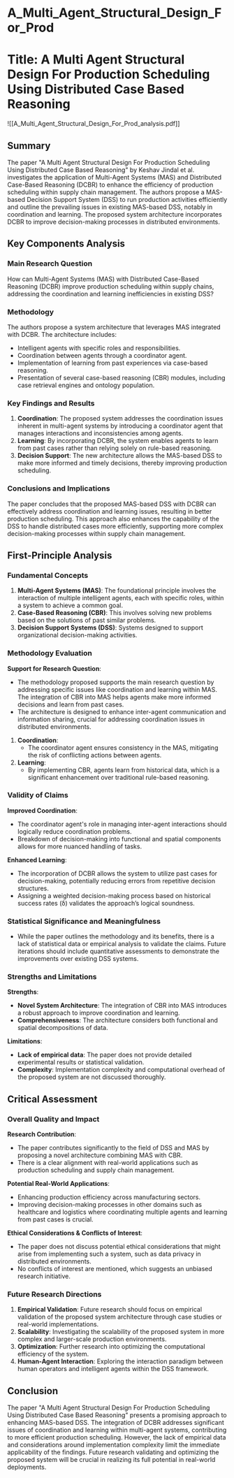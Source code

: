 # A_Multi_Agent_Structural_Design_For_Prod

# Title: A Multi Agent Structural Design For Production Scheduling Using Distributed Case Based Reasoning
![[A_Multi_Agent_Structural_Design_For_Prod_analysis.pdf]]

## Summary
The paper "A Multi Agent Structural Design For Production Scheduling Using Distributed Case Based Reasoning" by Keshav Jindal et al. investigates the application of Multi-Agent Systems (MAS) and Distributed Case-Based Reasoning (DCBR) to enhance the efficiency of production scheduling within supply chain management. The authors propose a MAS-based Decision Support System (DSS) to run production activities efficiently and outline the prevailing issues in existing MAS-based DSS, notably in coordination and learning. The proposed system architecture incorporates DCBR to improve decision-making processes in distributed environments.

## Key Components Analysis

### Main Research Question
How can Multi-Agent Systems (MAS) with Distributed Case-Based Reasoning (DCBR) improve production scheduling within supply chains, addressing the coordination and learning inefficiencies in existing DSS?

### Methodology
The authors propose a system architecture that leverages MAS integrated with DCBR. The architecture includes:
- Intelligent agents with specific roles and responsibilities.
- Coordination between agents through a coordinator agent.
- Implementation of learning from past experiences via case-based reasoning.
- Presentation of several case-based reasoning (CBR) modules, including case retrieval engines and ontology population.

### Key Findings and Results
1. **Coordination**: The proposed system addresses the coordination issues inherent in multi-agent systems by introducing a coordinator agent that manages interactions and inconsistencies among agents.
2. **Learning**: By incorporating DCBR, the system enables agents to learn from past cases rather than relying solely on rule-based reasoning.
3. **Decision Support**: The new architecture allows the MAS-based DSS to make more informed and timely decisions, thereby improving production scheduling.

### Conclusions and Implications
The paper concludes that the proposed MAS-based DSS with DCBR can effectively address coordination and learning issues, resulting in better production scheduling. This approach also enhances the capability of the DSS to handle distributed cases more efficiently, supporting more complex decision-making processes within supply chain management.

## First-Principle Analysis

### Fundamental Concepts
1. **Multi-Agent Systems (MAS)**: The foundational principle involves the interaction of multiple intelligent agents, each with specific roles, within a system to achieve a common goal.
2. **Case-Based Reasoning (CBR)**: This involves solving new problems based on the solutions of past similar problems.
3. **Decision Support Systems (DSS)**: Systems designed to support organizational decision-making activities.

### Methodology Evaluation
**Support for Research Question**:
- The methodology proposed supports the main research question by addressing specific issues like coordination and learning within MAS. The integration of CBR into MAS helps agents make more informed decisions and learn from past cases.
- The architecture is designed to enhance inter-agent communication and information sharing, crucial for addressing coordination issues in distributed environments.

1. **Coordination**:
   - The coordinator agent ensures consistency in the MAS, mitigating the risk of conflicting actions between agents.
2. **Learning**:
   - By implementing CBR, agents learn from historical data, which is a significant enhancement over traditional rule-based reasoning.
   
### Validity of Claims
**Improved Coordination**:
- The coordinator agent's role in managing inter-agent interactions should logically reduce coordination problems.
- Breakdown of decision-making into functional and spatial components allows for more nuanced handling of tasks.

**Enhanced Learning**:
- The incorporation of DCBR allows the system to utilize past cases for decision-making, potentially reducing errors from repetitive decision structures.
- Assigning a weighted decision-making process based on historical success rates (δ) validates the approach’s logical soundness.

### Statistical Significance and Meaningfulness
- While the paper outlines the methodology and its benefits, there is a lack of statistical data or empirical analysis to validate the claims. Future iterations should include quantitative assessments to demonstrate the improvements over existing DSS systems.

### Strengths and Limitations
**Strengths**:
- **Novel System Architecture**: The integration of CBR into MAS introduces a robust approach to improve coordination and learning.
- **Comprehensiveness**: The architecture considers both functional and spatial decompositions of data.

**Limitations**:
- **Lack of empirical data**: The paper does not provide detailed experimental results or statistical validation.
- **Complexity**: Implementation complexity and computational overhead of the proposed system are not discussed thoroughly.

## Critical Assessment

### Overall Quality and Impact
**Research Contribution**:
- The paper contributes significantly to the field of DSS and MAS by proposing a novel architecture combining MAS with CBR. 
- There is a clear alignment with real-world applications such as production scheduling and supply chain management.

**Potential Real-World Applications**:
- Enhancing production efficiency across manufacturing sectors.
- Improving decision-making processes in other domains such as healthcare and logistics where coordinating multiple agents and learning from past cases is crucial.

**Ethical Considerations & Conflicts of Interest**:
- The paper does not discuss potential ethical considerations that might arise from implementing such a system, such as data privacy in distributed environments.
- No conflicts of interest are mentioned, which suggests an unbiased research initiative.

### Future Research Directions
1. **Empirical Validation**: Future research should focus on empirical validation of the proposed system architecture through case studies or real-world implementations.
2. **Scalability**: Investigating the scalability of the proposed system in more complex and larger-scale production environments.
3. **Optimization**: Further research into optimizing the computational efficiency of the system.
4. **Human-Agent Interaction**: Exploring the interaction paradigm between human operators and intelligent agents within the DSS framework.

## Conclusion
The paper "A Multi Agent Structural Design For Production Scheduling Using Distributed Case Based Reasoning" presents a promising approach to enhancing MAS-based DSS. The integration of DCBR addresses significant issues of coordination and learning within multi-agent systems, contributing to more efficient production scheduling. However, the lack of empirical data and considerations around implementation complexity limit the immediate applicability of the findings. Future research validating and optimizing the proposed system will be crucial in realizing its full potential in real-world deployments.
